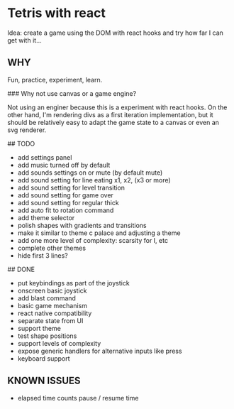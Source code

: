 # Tetris with react

Idea: create a game using the DOM with react hooks and try how far I can get with it...

## WHY

Fun, practice, experiment, learn.

### Why not use canvas or a game engine?

Not using an enginer because this is a experiment with react hooks.
On the other hand, I'm rendering divs as a first iteration implementation, but it should be relatively easy to adapt the game state to a canvas or even an svg renderer.

## TODO

- add settings panel
- add music turned off by default
- add sounds settings on or mute (by default mute)
- add sound setting for line eating x1, x2, (x3 or more)
- add sound setting for level transition
- add sound setting for game over
- add sound setting for regular thick
- add auto fit to rotation command
- add theme selector
- polish shapes with gradients and transitions
- make it similar to theme c palace and adjusting a theme
- add one more level of complexity: scarsity for I, etc
- complete other themes
- hide first 3 lines?

## DONE

- put keybindings as part of the joystick
- onscreen basic joystick
- add blast command
- basic game mechanism
- react native compatibility
- separate state from UI
- support theme
- test shape positions
- support levels of complexity
- expose generic handlers for alternative inputs like press
- keyboard support

## KNOWN ISSUES

- elapsed time counts pause / resume time
